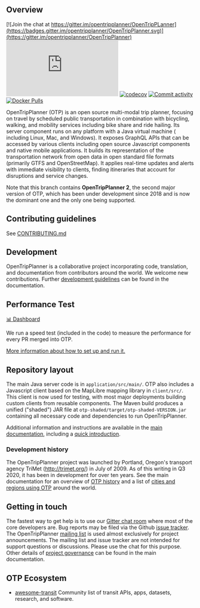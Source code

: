 ## Overview

[![Join the chat at https://gitter.im/opentripplanner/OpenTripPLanner](https://badges.gitter.im/opentripplanner/OpenTripPlanner.svg)](https://gitter.im/opentripplanner/OpenTripPlanner)
[![Matrix](https://img.shields.io/matrix/opentripplanner%3Amatrix.org?label=Matrix%20chat&?cacheSeconds=172800)](https://matrix.to/#/#opentripplanner_OpenTripPlanner:gitter.im)
[![codecov](https://codecov.io/gh/opentripplanner/OpenTripPlanner/branch/dev-2.x/graph/badge.svg?token=ak4PbIKgZ1)](https://codecov.io/gh/opentripplanner/OpenTripPlanner)
[![Commit activity](https://img.shields.io/github/commit-activity/y/opentripplanner/OpenTripPlanner)](https://github.com/opentripplanner/OpenTripPlanner/graphs/contributors)
[![Docker Pulls](https://img.shields.io/docker/pulls/opentripplanner/opentripplanner)](https://hub.docker.com/r/opentripplanner/opentripplanner)

OpenTripPlanner (OTP) is an open source multi-modal trip planner, focusing on travel by scheduled
public transportation in combination with bicycling, walking, and mobility services including bike
share and ride hailing. Its server component runs on any platform with a Java virtual machine (
including Linux, Mac, and Windows). It exposes GraphQL APIs that can be accessed by various
clients including open source Javascript components and native mobile applications. It builds its
representation of the transportation network from open data in open standard file formats (primarily
GTFS and OpenStreetMap). It applies real-time updates and alerts with immediate visibility to
clients, finding itineraries that account for disruptions and service changes.

Note that this branch contains **OpenTripPlanner 2**, the second major version of OTP, which has
been under development since 2018 and is now the dominant one and the only one being supported.

## Contributing guidelines

See [CONTRIBUTING.md](CONTRIBUTING.md)

## Development

OpenTripPlanner is a collaborative project incorporating code, translation, and documentation from
contributors around the world. We welcome new contributions.
Further [development guidelines](http://docs.opentripplanner.org/en/latest/Developers-Guide/) can be
found in the documentation.

## Performance Test

[📊 Dashboard](https://otp-performance.leonard.io/) 

We run a speed test (included in the code) to measure the performance for every PR merged into OTP. 

[More information about how to set up and run it.](./test/performance/README.md)

## Repository layout

The main Java server code is in `application/src/main/`. OTP also includes a Javascript client 
based on the MapLibre mapping library in `client/src/`. This client is now used for testing, with
most major deployments building custom clients from reusable components. The Maven build produces a
unified ("shaded") JAR file at `otp-shaded/target/otp-shaded-VERSION.jar` containing all necessary
code and dependencies to run OpenTripPlanner.

Additional information and instructions are available in
the [main documentation](http://docs.opentripplanner.org/en/dev-2.x/), including a
[quick introduction](http://docs.opentripplanner.org/en/dev-2.x/Basic-Tutorial/).

### Development history

The OpenTripPlanner project was launched by Portland, Oregon's transport agency
TriMet (http://trimet.org/) in July of 2009. As of this writing in Q3 2020, it has been in
development for over ten years. See the main documentation for an overview
of [OTP history](http://docs.opentripplanner.org/en/dev-2.x/History/) and a list
of [cities and regions using OTP](http://docs.opentripplanner.org/en/dev-2.x/Deployments/) around
the world.

## Getting in touch

The fastest way to get help is to use our [Gitter chat room](https://gitter.im/opentripplanner/OpenTripPlanner) where most of the core developers
are. Bug reports may be filed via the Github [issue tracker](https://github.com/openplans/OpenTripPlanner/issues). The OpenTripPlanner [mailing list](http://groups.google.com/group/opentripplanner-users)
is used almost exclusively for project announcements. The mailing list and issue tracker are not
intended for support questions or discussions. Please use the chat for this purpose. Other details
of [project governance](http://docs.opentripplanner.org/en/dev-2.x/Governance/) can be found in the main documentation.

## OTP Ecosystem

- [awesome-transit](https://github.com/MobilityData/awesome-transit) Community list of transit APIs,
  apps, datasets, research, and software.
